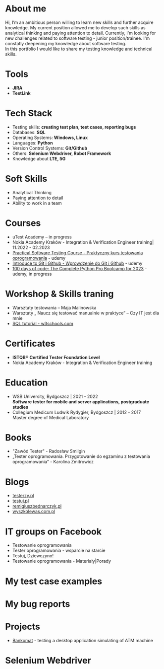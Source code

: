 # About me
Hi, I’m an ambitious person willing to learn new skills and further acquire knowledge. 
My current position allowed me to develop such skills as analytical thinking and paying attention to detail. Currently, I'm looking for new challenges related to software testing - junior position/trainee. I'm constatly deepening my knowledge about software testing.
<br> In this portfolio I would like to share my testing knowledge and technical skills. 

# Tools
- **JIRA**
- **TestLink**

# Tech Stack
- Testing skills: **creating test plan, test cases, reporting bugs**
- Databases: **SQL**
- Operating Systems: **Windows, Linux**
- Languages: **Python**
- Version Control Systems: **Git/Github**
- Others: **Selenium Webdriver, Robot Framework**
- Knowledge about **LTE, 5G**

# Soft Skills 
- Analytical Thinking
- Paying attention to detail
- Ability to work in a team

# Courses
- uTest Academy – in progress
- Nokia Academy Kraków - Integration & Verification Engineer training| 11.2022 - 02.2023
- [Practical Software Testing Course - Praktyczny kurs testowania oprogramowania](https://www.udemy.com/course/praktyczny-kurs-testowania-oprogramowania/) - udemy
- [Introduce to Git i Github - Wprowdzenie do Git i Github](https://www.udemy.com/course/kurs-git-i-github-od-podstaw/) - udemy
- [100 days of code: The Complete Python Pro Bootcamp for 2023](https://www.udemy.com/course/100-days-of-code/) - udemy, in progress

# Workshop & Skills traning
- Warsztaty testowania – Maja Malinowska
- Warsztaty „ Naucz się testować manualnie w praktyce” – Czy IT jest dla mnie 
- [SQL tutorial - w3schools.com](https://www.w3schools.com/sql/)

# Certificates
- **ISTQB® Certified Tester Foundation Level**
- Nokia Academy Kraków - Integration & Verification Engineer training

# Education
- WSB University, Bydgoszcz | 2021 - 2022
<br> **Software tester for mobile and server applications, postgraduate studies**
- Collegium Medicum Ludwik Rydygier, Bydgoszcz | 2012 - 2017
<br> Master degree of Medical Laboratory

# Books 
- "Zawód Tester" -  Radosław Smilgin
- „Tester oprogramowania. Przygotowanie do egzaminu z testowania oprogramowania” - Karolina Zmitrowicz

# Blogs 
- [testerzy.pl](https://testerzy.pl/)
- [testuj.pl](https://testuj.pl/)
- [remigiuszbednarczyk.pl](https://remigiuszbednarczyk.pl/)
- [wyszkolewas.com.pl](https://www.wyszkolewas.com.pl/)

# IT groups on Facebook
- Testowanie oprogramowania
- Tester oprogramowania - wsparcie na starcie
- Testuj, Dziewczyno!
- Testowanie oprogramowania - Materiały|Porady

# My test case examples

# My bug reports

# Projects
- [Bankomat](https://docs.google.com/spreadsheets/d/1FXyCV6SpM_DMpX4sO2rPVZH6ar8exiTp/edit?usp=share_link&ouid=104840439575077837301&rtpof=true&sd=true) - testing a desktop application simulating of ATM machine

# Selenium Webdriver



